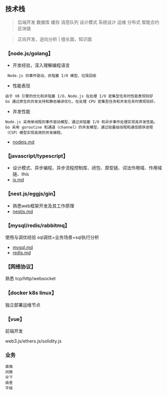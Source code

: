 ## 技术栈
> 后端开发 数据库 缓存 消息队列 设计模式 系统设计 运维 分布式 智能合约 区块链

> 正向开发，逆向分析 | 擅长面，知识面


### 【node.js/golang】
* 开发经验，深入理解编程语言
```
 Node.js 的事件驱动、非阻塞 I/O 模型、垃圾回收
```
* 性能表现
```
由于 V8 引擎的优化和非阻塞 I/O，Node.js 在处理 I/O 密集型任务时性能表现较好
Go 通过原生的并发支持和静态编译优化，在处理 CPU 密集型任务和并发任务时表现较好。
```
* 并发性能
```
Node.js 采用单线程的事件驱动模型，通过非阻塞 I/O 和异步事件处理实现高并发性能。
Go 采用 goroutine 和通道（channel）的并发模型，通过轻量级线程和通信顺序进程（CSP）模型实现高效的并发编程。
```
* [nodejs.md](./nodejs.md)

### 【javascript/typescript】
* 设计模式、异步编程、异步流程控制库、闭包、原型链、词法作用域、作用域链、this
* [js.md](./js.md)


### 【nest.js/eggjs/gin】
* 熟悉web框架开发及其工作原理
* [nestjs.md](./nestjs.md)


### 【mysql/redis/rabbitmq】
使用与调优经验
sql调优=业务场景+sql执行分析
* [mysql.md](./mysql.md)
* [redis.md](./redis.md)
### 【网络协议】
熟悉 tcp/http/websocket 

### 【docker k8s linux】
独立部署运维节点

### 【vue】
前端开发

web3.js/ethers.js/solidity.js









### 业务
```
直推
间推
伞下
级差
平级
```

